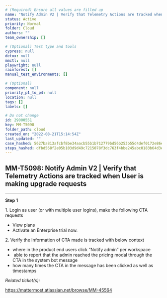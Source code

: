 ```yaml
---
# (Required) Ensure all values are filled up
name: "Notify Admin V2 | Verify that Telemetry Actions are tracked when User is making upgrade requests"
status: Active
priority: Normal
folder: Cloud
authors: ""
team_ownership: []

# (Optional) Test type and tools
cypress: null
detox: null
mmctl: null
playwright: null
rainforest: []
manual_test_environments: []

# (Optional)
component: null
priority_p1_to_p4: null
location: null
tags: []
labels: []

# Do not change
id: 29000551
key: MM-T5098
folder_path: cloud
created_on: "2022-08-21T15:14:54Z"
last_updated: ""
case_hashed: 5627ba813afcbf8be34aacb55b1b712779bd56b253b55d4def0172e86eb980ded6b94b23cb9d58962cf6643546401912
steps_hashed: dfbd568f2e05b103d9d49c7215078f3dc763f4bbe245abc0183b64d3e6bf346c1c568720279aa415bd582282b4cd7f45
---
```


## MM-T5098: Notify Admin V2 | Verify that Telemetry Actions are tracked when User is making upgrade requests

---

**Step 1**

1\. Login as user (or with multiple user logins), make the following CTA requests

- View plans
- Activate an Enterprise trial now.

2\. Verify the Information of CTA made is tracked with below context

- where in the product end users click “Notify admin” per workspace
-  able to report that the admin reached the pricing modal through the CTA in the system bot message
- how many times the CTA in the message has been clicked as well as timestamps

_Related ticket(s):_

<https://mattermost.atlassian.net/browse/MM-45564>
